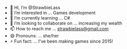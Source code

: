 - 👋 Hi, I’m @StrawbieLass
- 👀 I’m interested in ... Games development
- 🌱 I’m currently learning ... C#
- 💞️ I’m looking to collaborate on ... increasing my wealth
- 📫 How to reach me ... strawbielass@gmail.com
- 😄 Pronouns: ... she/her
- ⚡ Fun fact: ... I've been making games since 2015!

<!---
StrawbieLass/StrawbieLass is a ✨ special ✨ repository because its `README.md` (this file) appears on your GitHub profile.
You can click the Preview link to take a look at your changes.
--->
